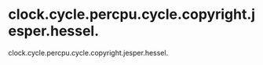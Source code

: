# clock.cycle.percpu.cycle.copyright.jesper.hessel.
clock.cycle.percpu.cycle.copyright.jesper.hessel.
